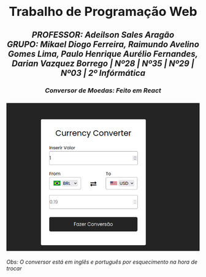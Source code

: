 ### <b><h1 align="center">Trabalho de Programação Web</h1></b>

<h2 align="center"><i> PROFESSOR: Adeilson Sales Aragão <br>
GRUPO: Mikael Diogo Ferreira, Raimundo Avelino Gomes Lima, Paulo Henrique Aurélio Fernandes, Darian Vazquez Borrego  | Nº28 | Nº35 | Nº29 | Nº03 | 2º Infórmática </h2>


<h3 align="center"><i>Conversor de Moedas: Feito em React </h3>

<h3 align="center"><i><img src="Captura de tela_2022-12-14_23-45-28.png"></h3>

<p>Obs: O conversor está em inglês e português por esquecimento na hora de trocar</p> 
